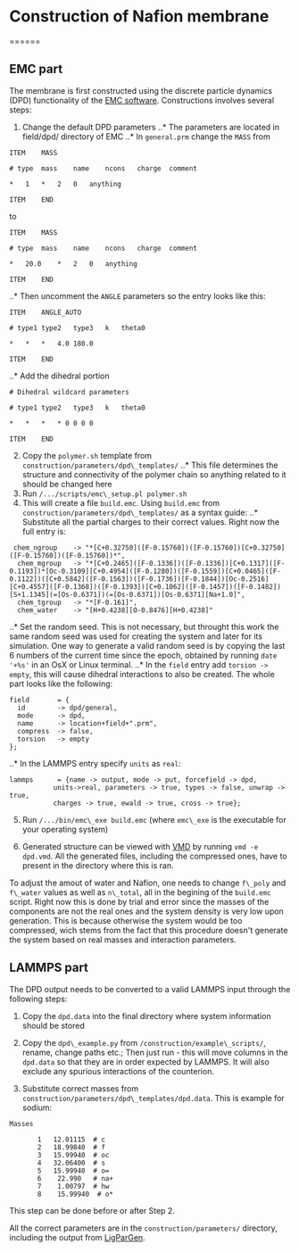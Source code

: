 # Construction of Nafion membrane
====== 

## EMC part

The membrane is first constructed using the discrete particle dynamics (DPD) functionality of the [EMC software](http://montecarlo.sourceforge.net/emc/Welcome.html). Constructions involves several steps:

1. Change the default DPD parameters
..* The parameters are located in field/dpd/ directory of EMC
..* In `general.prm` change the `MASS` from
```
ITEM    MASS

# type  mass    name    ncons   charge  comment

*   1   *   2   0   anything

ITEM    END

```
to 

```
ITEM    MASS

# type  mass    name    ncons   charge  comment

*   20.0    *   2   0   anything
 
ITEM    END

```

..* Then uncomment the `ANGLE` parameters so the entry looks like this:

```
ITEM    ANGLE_AUTO

# type1 type2   type3   k   theta0

*   *   *   4.0 180.0

ITEM    END 

``` 

..* Add the dihedral portion

```
# Dihedral wildcard parameters

# type1 type2   type3   k   theta0

*   *   *   * 0 0 0 0

ITEM    END
```

2. Copy the `polymer.sh` template from `construction/parameters/dpd\_templates/`
..* This file determines the structure and connectivity of the polymer chain so anything related to it should be changed here
3. Run `/.../scripts/emc\_setup.pl polymer.sh`
4. This will create a file `build.emc`. Using `build.emc` from `construction/parameters/dpd\_templates/` as a syntax guide:
..* Substitute all the partial charges to their correct values. Right now the full entry is:

```
 chem_ngroup    -> "*[C+0.32750]([F-0.15760])([F-0.15760])[C+0.32750]([F-0.15760])([F-0.15760])*",
  chem_mgroup   -> "*[C+0.2465]([F-0.1336])([F-0.1336])[C+0.1317]([F-0.1193])*[Oc-0.3109][C+0.4954]([F-0.1280])([F-0.1559])[C+0.0465]([F-0.1122])([C+0.5842]([F-0.1563])([F-0.1736])[F-0.1844])[Oc-0.2516][C+0.4557]([F-0.1368])([F-0.1393])[C+0.1062]([F-0.1457])([F-0.1482])[S+1.1345](=[Os-0.6371])(=[Os-0.6371])[Os-0.6371][Na+1.0]",
  chem_tgroup   -> "*[F-0.161]",
  chem_water    -> "[H+0.4238][O-0.8476][H+0.4238]"
```
..* Set the random seed. This is not necessary, but throught this work the same random seed was used for creating the system and later for its simulation. One way to generate a valid random seed is by copying the last 6 numbers of the current time since the epoch, obtained by running `date '+%s'` in an OsX or Linux terminal.
..* In the `field` entry add `torsion -> empty`, this will cause dihedral interactions to also be created. The whole part looks like the following:

```
field       = {
  id        -> dpd/general,
  mode      -> dpd,
  name      -> location+field+".prm",
  compress  -> false,
  torsion   -> empty
};
```
..* In the LAMMPS entry specify `units` as `real`:

```
lammps      = {name -> output, mode -> put, forcefield -> dpd,
           units->real, parameters -> true, types -> false, unwrap -> true,
           charges -> true, ewald -> true, cross -> true};
```
5. Run `/.../bin/emc\_exe build.emc` (where `emc\_exe` is the executable for your operating system)

6. Generated structure can be viewed with [VMD](https://www.ks.uiuc.edu/Research/vmd/) by running `vmd -e dpd.vmd`. All the generated files, including the compressed ones, have to present in the directory where this is ran.

To adjust the amout of water and Nafion, one needs to change `f\_poly` and `f\_water` values as well as `n\_total`, all in the begining of the `build.emc` script. Right now this is done by trial and error since the masses of the components are not the real ones and the system density is very low upon generation. This is because otherwise the system would be too compressed, wich stems from the fact that this procedure doesn't generate the system based on real masses and interaction parameters.

## LAMMPS part

The DPD output needs to be converted to a valid LAMMPS input through the following steps:

1. Copy the `dpd.data` into the final directory where system information should be stored

2. Copy the `dpd\_example.py` from `/construction/example\_scripts/`, rename, change paths etc.; Then just run - this will move columns in the `dpd.data` so that they are in order expected by LAMMPS. It will also exclude any spurious interactions of the counterion. 

3. Substitute correct masses from `construction/parameters/dpd\_templates/dpd.data`. This is example for sodium:

```
Masses

       1   12.01115  # c
       2   18.99840  # f
       3   15.99940  # oc
       4   32.06400  # s
       5   15.99940  # o=
       6    22.990   # na+
       7    1.00797  # hw
       8    15.99940  # o*

```

This step can be done before or after Step 2.

All the correct parameters are in the `construction/parameters/` directory, including the output from [LigParGen](http://zarbi.chem.yale.edu/ligpargen/).  
